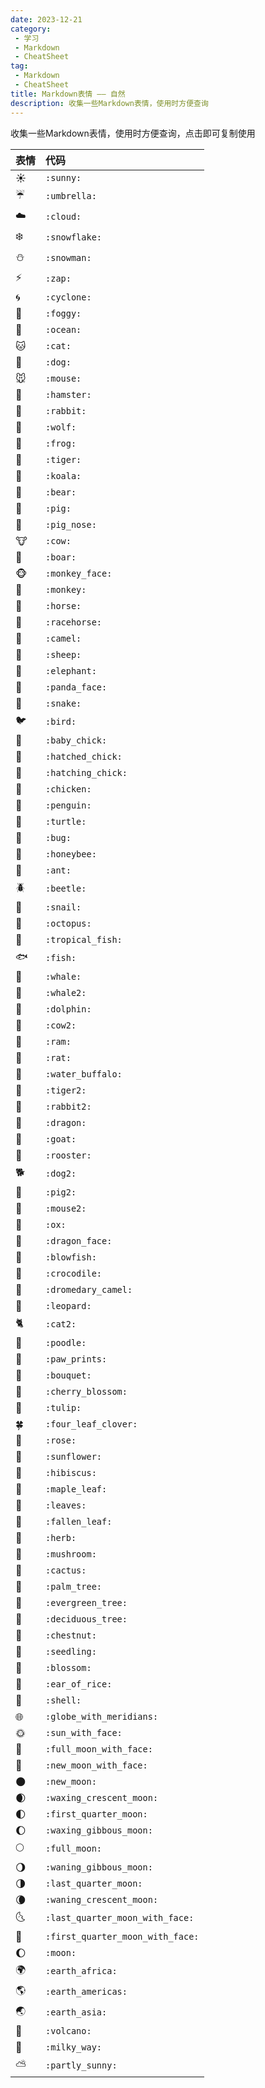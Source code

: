 ```yaml
---
date: 2023-12-21
category:
 - 学习
 - Markdown
 - CheatSheet
tag:
 - Markdown
 - CheatSheet
title: Markdown表情 —— 自然
description: 收集一些Markdown表情，使用时方便查询
---
```


<TableClick2Copy />

收集一些Markdown表情，使用时方便查询，点击即可复制使用

<!-- more -->

| 表情 | 代码 |
| :- | :- |
| :sunny: | `:sunny:` |
| :umbrella: | `:umbrella:` |
| :cloud: | `:cloud:` |
| :snowflake: | `:snowflake:` |
| :snowman: | `:snowman:` |
| :zap: | `:zap:` |
| :cyclone: | `:cyclone:` |
| :foggy: | `:foggy:` |
| :ocean: | `:ocean:` |
| :cat: | `:cat:` |
| :dog: | `:dog:` |
| :mouse: | `:mouse:` |
| :hamster: | `:hamster:` |
| :rabbit: | `:rabbit:` |
| :wolf: | `:wolf:` |
| :frog: | `:frog:` |
| :tiger: | `:tiger:` |
| :koala: | `:koala:` |
| :bear: | `:bear:` |
| :pig: | `:pig:` |
| :pig_nose: | `:pig_nose:` |
| :cow: | `:cow:` |
| :boar: | `:boar:` |
| :monkey_face: | `:monkey_face:` |
| :monkey: | `:monkey:` |
| :horse: | `:horse:` |
| :racehorse: | `:racehorse:` |
| :camel: | `:camel:` |
| :sheep: | `:sheep:` |
| :elephant: | `:elephant:` |
| :panda_face: | `:panda_face:` |
| :snake: | `:snake:` |
| :bird: | `:bird:` |
| :baby_chick: | `:baby_chick:` |
| :hatched_chick: | `:hatched_chick:` |
| :hatching_chick: | `:hatching_chick:` |
| :chicken: | `:chicken:` |
| :penguin: | `:penguin:` |
| :turtle: | `:turtle:` |
| :bug: | `:bug:` |
| :honeybee: | `:honeybee:` |
| :ant: | `:ant:` |
| :beetle: | `:beetle:` |
| :snail: | `:snail:` |
| :octopus: | `:octopus:` |
| :tropical_fish: | `:tropical_fish:` |
| :fish: | `:fish:` |
| :whale: | `:whale:` |
| :whale2: | `:whale2:` |
| :dolphin: | `:dolphin:` |
| :cow2: | `:cow2:` |
| :ram: | `:ram:` |
| :rat: | `:rat:` |
| :water_buffalo: | `:water_buffalo:` |
| :tiger2: | `:tiger2:` |
| :rabbit2: | `:rabbit2:` |
| :dragon: | `:dragon:` |
| :goat: | `:goat:` |
| :rooster: | `:rooster:` |
| :dog2: | `:dog2:` |
| :pig2: | `:pig2:` |
| :mouse2: | `:mouse2:` |
| :ox: | `:ox:` |
| :dragon_face: | `:dragon_face:` |
| :blowfish: | `:blowfish:` |
| :crocodile: | `:crocodile:` |
| :dromedary_camel: | `:dromedary_camel:` |
| :leopard: | `:leopard:` |
| :cat2: | `:cat2:` |
| :poodle: | `:poodle:` |
| :paw_prints: | `:paw_prints:` |
| :bouquet: | `:bouquet:` |
| :cherry_blossom: | `:cherry_blossom:` |
| :tulip: | `:tulip:` |
| :four_leaf_clover: | `:four_leaf_clover:` |
| :rose: | `:rose:` |
| :sunflower: | `:sunflower:` |
| :hibiscus: | `:hibiscus:` |
| :maple_leaf: | `:maple_leaf:` |
| :leaves: | `:leaves:` |
| :fallen_leaf: | `:fallen_leaf:` |
| :herb: | `:herb:` |
| :mushroom: | `:mushroom:` |
| :cactus: | `:cactus:` |
| :palm_tree: | `:palm_tree:` |
| :evergreen_tree: | `:evergreen_tree:` |
| :deciduous_tree: | `:deciduous_tree:` |
| :chestnut: | `:chestnut:` |
| :seedling: | `:seedling:` |
| :blossom: | `:blossom:` |
| :ear_of_rice: | `:ear_of_rice:` |
| :shell: | `:shell:` |
| :globe_with_meridians: | `:globe_with_meridians:` |
| :sun_with_face: | `:sun_with_face:` |
| :full_moon_with_face: | `:full_moon_with_face:` |
| :new_moon_with_face: | `:new_moon_with_face:` |
| :new_moon: | `:new_moon:` |
| :waxing_crescent_moon: | `:waxing_crescent_moon:` |
| :first_quarter_moon: | `:first_quarter_moon:` |
| :waxing_gibbous_moon: | `:waxing_gibbous_moon:` |
| :full_moon: | `:full_moon:` |
| :waning_gibbous_moon: | `:waning_gibbous_moon:` |
| :last_quarter_moon: | `:last_quarter_moon:` |
| :waning_crescent_moon: | `:waning_crescent_moon:` |
| :last_quarter_moon_with_face: | `:last_quarter_moon_with_face:` |
| :first_quarter_moon_with_face: | `:first_quarter_moon_with_face:` |
| :moon: | `:moon:` |
| :earth_africa: | `:earth_africa:` |
| :earth_americas: | `:earth_americas:` |
| :earth_asia: | `:earth_asia:` |
| :volcano: | `:volcano:` |
| :milky_way: | `:milky_way:` |
| :partly_sunny: | `:partly_sunny:` |
